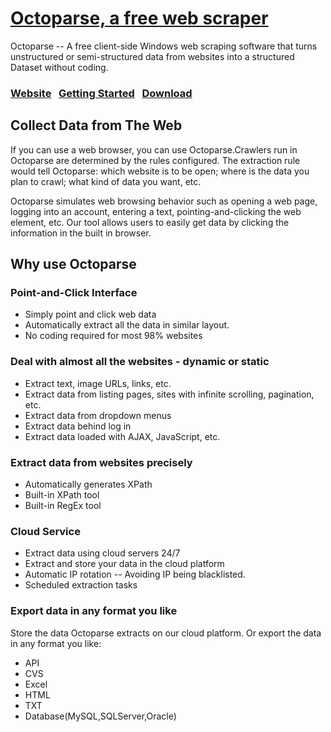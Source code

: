 # <a href=http://www.octoparse.com/ title=”Octoparse”> Octoparse, a free web scraper</a>

Octoparse -- A free client-side Windows web scraping software that turns unstructured or semi-structured data from websites into a structured Dataset without coding. 

### [Website](http://www.octoparse.com/)&nbsp;&nbsp;&nbsp;[Getting Started](http://www.octoparse.com/Tutorial)&nbsp;&nbsp;&nbsp;[Download](http://www.octoparse.com/download/)



## Collect Data from The Web
If you can use a web browser, you can use Octoparse.Crawlers run in Octoparse are determined by the rules configured. The extraction rule would tell Octoparse: which website is to be open; where is the data you plan to crawl; what kind of data you want, etc.

Octoparse simulates web browsing behavior such as opening a web page, logging into an account, entering a text, pointing-and-clicking the web element, etc. Our tool allows users to easily get data by clicking the information in the built in browser.
## Why use Octoparse

### Point-and-Click Interface 
- Simply point and click web data
- Automatically extract all the data in similar layout.
- No coding required for most 98% websites

### Deal with almost all the websites - dynamic or static
- Extract text, image URLs, links, etc.
- Extract data from listing pages, sites with infinite scrolling, pagination, etc.
- Extract data from dropdown menus
- Extract data behind log in
- Extract data loaded with AJAX, JavaScript, etc.

### Extract data from websites precisely
- Automatically generates XPath
- Built-in XPath tool
- Built-in RegEx tool

### Cloud Service
- Extract data using cloud servers 24/7
- Extract and store your data in the cloud platform
- Automatic IP rotation  -- Avoiding IP being blacklisted. 
- Scheduled extraction tasks

### Export data in any format you like
Store the data Octoparse extracts on our cloud platform. Or export the data in any format you like:
- API
- CVS
- Excel
- HTML
- TXT
- Database(MySQL,SQLServer,Oracle)



